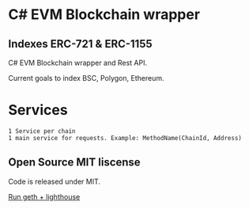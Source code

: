 # C# EVM Blockchain wrapper
## Indexes ERC-721 & ERC-1155

C# EVM Blockchain wrapper and Rest API.

Current goals to index BSC, Polygon, Ethereum.

# Services
	1 Service per chain
	1 main service for requests. Example: MethodName(ChainId, Address)



## Open Source MIT liscense
Code is released under MIT.

[Run geth + lighthouse](EthRPCLib/README.md)